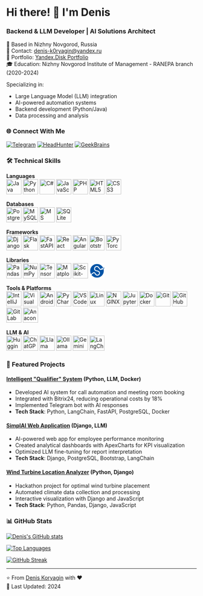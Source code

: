 # Hi there! 👋 I'm Denis
### Backend & LLM Developer | AI Solutions Architect

📍 Based in Nizhny Novgorod, Russia  
📧 Contact: [denis-k0ryagin@yandex.ru](mailto:denis-k0ryagin@yandex.ru)  
🔗 Portfolio: [Yandex.Disk Portfolio](http://disk.yandex.ru/d/DOG_4D_zXEbqpQ)  
🎓 Education: Nizhny Novgorod Institute of Management - RANEPA branch (2020-2024)

Specializing in:
- Large Language Model (LLM) integration
- AI-powered automation systems
- Backend development (Python/Java)
- Data processing and analysis

### 🌐 Connect With Me

[![Telegram](https://img.shields.io/badge/Telegram-2CA5E0?style=for-the-badge&logo=telegram&logoColor=white)](https://t.me/doppins)
[![HeadHunter](https://img.shields.io/badge/HeadHunter-FF0000?style=for-the-badge&logo=headhunter&logoColor=white)](https://nn.hh.ru/resume/89fa1ad4ff0ddc99b00039ed1f62754a6e476a)
[![GeekBrains](https://img.shields.io/badge/GeekBrains-8A2BE2?style=for-the-badge&logo=geekbrains&logoColor=white)](https://gb.ru/users/ffd95b53-38a5-4321-845c-d379a0457c05)

### 🛠 Technical Skills

**Languages**  
<img src="https://cdn.jsdelivr.net/gh/devicons/devicon/icons/java/java-original.svg" width="40" height="40" title="Java"/>
<img src="https://cdn.jsdelivr.net/gh/devicons/devicon/icons/python/python-original.svg" width="40" height="40" title="Python"/>
<img src="https://cdn.jsdelivr.net/gh/devicons/devicon/icons/csharp/csharp-original.svg" width="40" height="40" title="C#"/>
<img src="https://cdn.jsdelivr.net/gh/devicons/devicon/icons/javascript/javascript-original.svg" width="40" height="40" title="JavaScript"/>
<img src="https://cdn.jsdelivr.net/gh/devicons/devicon/icons/php/php-original.svg" width="40" height="40" title="PHP"/>
<img src="https://cdn.jsdelivr.net/gh/devicons/devicon/icons/html5/html5-original.svg" width="40" height="40" title="HTML5"/>
<img src="https://cdn.jsdelivr.net/gh/devicons/devicon/icons/css3/css3-original.svg" width="40" height="40" title="CSS3"/>

**Databases**  
<img src="https://cdn.jsdelivr.net/gh/devicons/devicon/icons/postgresql/postgresql-original.svg" width="40" height="40" title="PostgreSQL"/>
<img src="https://cdn.jsdelivr.net/gh/devicons/devicon/icons/mysql/mysql-original.svg" width="40" height="40" title="MySQL"/>
<img src="https://cdn.jsdelivr.net/gh/devicons/devicon/icons/microsoftsqlserver/microsoftsqlserver-plain.svg" width="40" height="40" title="MS SQL Server"/>
<img src="https://cdn.jsdelivr.net/gh/devicons/devicon/icons/sqlite/sqlite-original.svg" width="40" height="40" title="SQLite"/>

**Frameworks**  
<img src="https://cdn.jsdelivr.net/gh/devicons/devicon/icons/django/django-plain.svg" width="40" height="40" title="Django"/>
<img src="https://cdn.jsdelivr.net/gh/devicons/devicon@latest/icons/flask/flask-original.svg" width="40" height="40" title="Flask"/>
<img src="https://cdn.jsdelivr.net/gh/devicons/devicon/icons/fastapi/fastapi-original.svg" width="40" height="40" title="FastAPI"/>
<img src="https://cdn.jsdelivr.net/gh/devicons/devicon/icons/react/react-original.svg" width="40" height="40" title="React"/>
<img src="https://cdn.jsdelivr.net/gh/devicons/devicon/icons/angularjs/angularjs-original.svg" width="40" height="40" title="Angular"/>
<img src="https://cdn.jsdelivr.net/gh/devicons/devicon/icons/bootstrap/bootstrap-original.svg" width="40" height="40" title="Bootstrap"/>
<img src="https://cdn.jsdelivr.net/gh/devicons/devicon/icons/pytorch/pytorch-original.svg" width="40" height="40" title="PyTorch"/>

**Libraries**  
<img src="https://cdn.jsdelivr.net/gh/devicons/devicon/icons/pandas/pandas-original.svg" width="40" height="40" title="Pandas"/>
<img src="https://cdn.jsdelivr.net/gh/devicons/devicon/icons/numpy/numpy-original.svg" width="40" height="40" title="NumPy"/>
<img src="https://cdn.jsdelivr.net/gh/devicons/devicon/icons/tensorflow/tensorflow-original.svg" width="40" height="40" title="TensorFlow"/>
<img src="https://cdn.jsdelivr.net/gh/devicons/devicon/icons/matplotlib/matplotlib-original.svg" width="40" height="40" title="Matplotlib"/>
<img src="https://icon.icepanel.io/Technology/svg/scikit-learn.svg" width="40" height="40" title="Scikit-learn"/>
<img src="https://raw.githubusercontent.com/scipy/scipy/main/doc/source/_static/logo.svg" width="40" height="40" title="SciPy"/>

**Tools & Platforms**  
<img src="https://cdn.jsdelivr.net/gh/devicons/devicon/icons/intellij/intellij-original.svg" width="40" height="40" title="IntelliJ IDEA"/>
<img src="https://cdn.jsdelivr.net/gh/devicons/devicon/icons/visualstudio/visualstudio-plain.svg" width="40" height="40" title="Visual Studio"/>
<img src="https://cdn.jsdelivr.net/gh/devicons/devicon/icons/androidstudio/androidstudio-original.svg" width="40" height="40" title="Android Studio"/>
<img src="https://cdn.jsdelivr.net/gh/devicons/devicon/icons/pycharm/pycharm-original.svg" width="40" height="40" title="PyCharm"/>
<img src="https://cdn.jsdelivr.net/gh/devicons/devicon/icons/vscode/vscode-original.svg" width="40" height="40" title="VS Code"/>
<img src="https://cdn.jsdelivr.net/gh/devicons/devicon/icons/linux/linux-original.svg" width="40" height="40" title="Linux"/>
<img src="https://cdn.jsdelivr.net/gh/devicons/devicon/icons/nginx/nginx-original.svg" width="40" height="40" title="NGINX"/>
<img src="https://cdn.jsdelivr.net/gh/devicons/devicon/icons/jupyter/jupyter-original.svg" width="40" height="40" title="Jupyter"/>
<img src="https://cdn.jsdelivr.net/gh/devicons/devicon/icons/docker/docker-original.svg" width="40" height="40" title="Docker"/>
<img src="https://cdn.jsdelivr.net/gh/devicons/devicon/icons/git/git-original.svg" width="40" height="40" title="Git"/>
<img src="https://cdn.jsdelivr.net/gh/devicons/devicon/icons/github/github-original.svg" width="40" height="40" title="GitHub"/>
<img src="https://cdn.jsdelivr.net/gh/devicons/devicon/icons/gitlab/gitlab-original.svg" width="40" height="40" title="GitLab"/>
<img src="https://cdn.jsdelivr.net/gh/devicons/devicon/icons/anaconda/anaconda-original.svg" width="40" height="40" title="Anaconda"/>

**LLM & AI**  
<img src="https://registry.npmmirror.com/@lobehub/icons-static-png/1.41.0/files/dark/huggingface-color.png" width="40" height="40" title="HuggingFace"/>
<img src="https://images.icon-icons.com/4252/PNG/512/chatgpt_logo_chatgpt_logo_square_green_gpt_ia_openai_icon_264977.png" width="40" height="40" title="ChatGPT"/>
<img src="https://custom.typingmind.com/assets/models/llama.png" width="40" height="40" title="Llama"/>
<img src="https://registry.npmmirror.com/@lobehub/icons-static-png/latest/files/dark/ollama.png" width="40" height="40" title="Ollama"/>
<img src="https://registry.npmmirror.com/@lobehub/icons-static-png/latest/files/dark/gemini-color.png" width="40" height="40" title="Gemini"/>
<img src="https://latestlogo.com/wp-content/uploads/2024/03/langchain-logo.svg" width="40" height="40" title="LangChain"/>

### 🚀 Featured Projects

#### [Intelligent "Qualifier" System](https://quolita.ru/welcome) (Python, LLM, Docker)
- Developed AI system for call automation and meeting room booking
- Integrated with Bitrix24, reducing operational costs by 18%
- Implemented Telegram bot with AI responses
- **Tech Stack**: Python, LangChain, FastAPI, PostgreSQL, Docker

#### [SimplAI Web Application](https://disk.yandex.ru/d/Qq2c-Kdv0xsSdw) (Django, LLM)
- AI-powered web app for employee performance monitoring
- Created analytical dashboards with ApexCharts for KPI visualization
- Optimized LLM fine-tuning for report interpretation
- **Tech Stack**: Django, PostgreSQL, Bootstrap, LangChain

#### [Wind Turbine Location Analyzer](https://disk.yandex.ru/d/a7wdV54JySBoVQ) (Python, Django)
- Hackathon project for optimal wind turbine placement
- Automated climate data collection and processing
- Interactive visualization with Django and JavaScript
- **Tech Stack**: Python, Pandas, Django, JavaScript

### 📊 GitHub Stats

[![Denis's GitHub stats](https://github-readme-stats.vercel.app/api?username=fooggreitan&show_icons=true&theme=dark&hide_border=true&count_private=true)](https://github.com/fooggreitan)

[![Top Languages](https://github-readme-stats.vercel.app/api/top-langs/?username=fooggreitan&layout=compact&theme=dark&hide_border=true)](https://github.com/fooggreitan)

[![GitHub Streak](https://streak-stats.demolab.com/?user=fooggreitan&theme=dark&hide_border=true)](https://git.io/streak-stats)

---

⭐️ From [Denis Koryagin](https://github.com/fooggreitan) with ❤️  
📅 Last Updated: 2024
